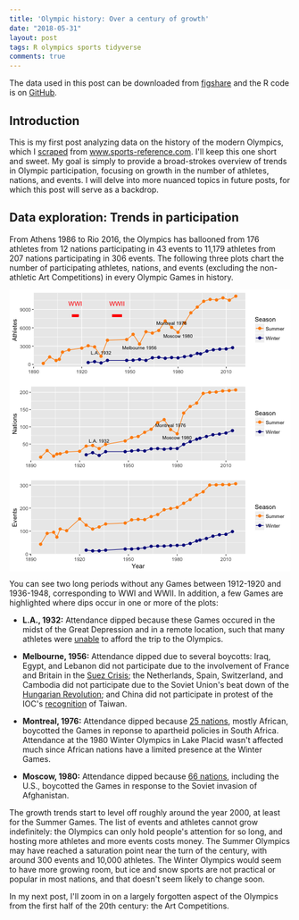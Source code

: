 ```yaml
---
title: 'Olympic history: Over a century of growth'
date: "2018-05-31"
layout: post
tags: R olympics sports tidyverse
comments: true
---
```




The data used in this post can be downloaded from [figshare](https://figshare.com/articles/Olympic_history_longitudinal_data_scraped_from_www_sports-reference_com/6121274) and the R code is on [GitHub](https://github.com/rgriff23/Olympic_history/blob/master/R/analyses/century_of_growth.R). 

## Introduction

This is my first post analyzing data on the history of the modern Olympics, which I [scraped](https://rgriff23.github.io/2018/05/27/olympic-history-1-web-scraping.html) from www.sports-reference.com. I'll keep this one short and sweet. My goal is simply to provide a broad-strokes overview of trends in Olympic participation, focusing on growth in the number of athletes, nations, and events. I will delve into more nuanced topics in future posts, for which this post will serve as a backdrop. 

## Data exploration: Trends in participation



From Athens 1986 to Rio 2016, the Olympics has ballooned from 176 athletes from 12 nations participating in 43 events to 11,179 athletes from 207 nations participating in 306 events. The following three plots chart the number of participating athletes, nations, and events (excluding the non-athletic Art Competitions) in every Olympic Games in history.

<img src="/assets/Rfigs/post_2018-05_olympics-growth-1.png" title="plot of chunk post_2018-05_olympics-growth" alt="plot of chunk post_2018-05_olympics-growth" style="display: block; margin: auto;" />

You can see two long periods without any Games between 1912-1920 and 1936-1948, corresponding to WWI and WWII. In addition, a few Games are highlighted where dips occur in one or more of the plots:

- **L.A., 1932:** Attendance dipped because these Games occured in the midst of the Great Depression and in a remote location, such that many athletes were [unable](https://history.fei.org/node/26) to afford the trip to the Olympics. 

- **Melbourne, 1956:** Attendance dipped due to several boycotts: Iraq, Egypt, and Lebanon did not participate due to the involvement of France and Britain in the [Suez Crisis](https://en.wikipedia.org/wiki/Suez_Crisis); the Netherlands, Spain, Switzerland, and Cambodia did not participate due to the Soviet Union's beat down of the [Hungarian Revolution](https://en.wikipedia.org/wiki/Hungarian_Revolution_of_1956); and China did not participate in protest of the IOC's [recognition](https://en.wikipedia.org/wiki/Chinese_Taipei_at_the_Olympics) of Taiwan.   

- **Montreal, 1976:** Attendance dipped because [25 nations](https://www.nytimes.com/1976/07/18/archives/22-african-countries-boycott-opening-ceremony-of-olympic-games.html), mostly African, boycotted the Games in reponse to apartheid policies in South Africa. Attendance at the 1980 Winter Olympics in Lake Placid wasn't affected much since African nations have a limited presence at the Winter Games.

- **Moscow, 1980:** Attendance dipped because [66 nations](https://www.history.com/this-day-in-history/carter-announces-olympic-boycott), including the U.S., boycotted the Games in response to the Soviet invasion of Afghanistan. 

The growth trends start to level off roughly around the year 2000, at least for the Summer Games. The list of events and athletes cannot grow indefinitely: the Olympics can only hold people's attention for so long, and hosting more athletes and more events costs money. The Summer Olympics may have reached a saturation point near the turn of the century, with around 300 events and 10,000 athletes. The Winter Olympics would seem to have more growing room, but ice and snow sports are not practical or popular in most nations, and that doesn't seem likely to change soon.

In my next post, I'll zoom in on a largely forgotten aspect of the Olympics from the first half of the 20th century: the Art Competitions. 

